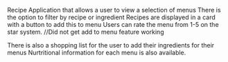 

Recipe Application that allows a user to view a selection of menus
There is the option to filter by recipe or ingredient
Recipes are displayed in a card with a button to add this to menu
Users can rate the menu from 1-5 on the star system.
//Did not get add to menu feature working

There is also a shopping list for the user to add their ingredients for their menus
Nurtritional information for each menu is also available.
